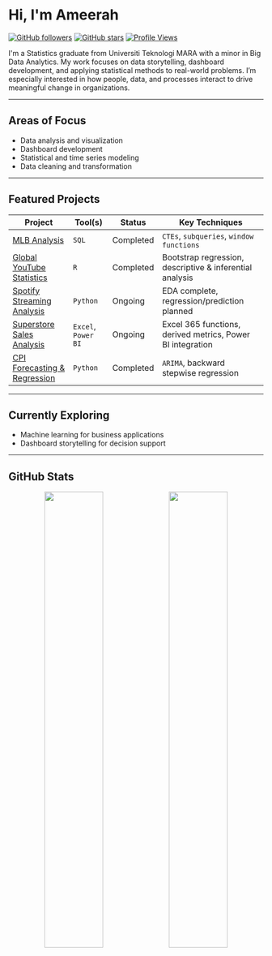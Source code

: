 # Hi, I'm Ameerah

[![GitHub followers](https://img.shields.io/github/followers/ameerahrazali?style=social)](https://github.com/ameerahrazali)
[![GitHub stars](https://img.shields.io/github/stars/ameerahrazali?style=social)](https://github.com/ameerahrazali?tab=repositories)
[![Profile Views](https://komarev.com/ghpvc/?username=ameerahrazali&color=blue)](https://github.com/ameerahrazali)

I'm a Statistics graduate from Universiti Teknologi MARA with a minor in Big Data Analytics. My work focuses on data storytelling, dashboard development, and applying statistical methods to real-world problems. I’m especially interested in how people, data, and processes interact to drive meaningful change in organizations.

---

## Areas of Focus

- Data analysis and visualization  
- Dashboard development  
- Statistical and time series modeling  
- Data cleaning and transformation  

---

## Featured Projects

| Project | Tool(s) | Status | Key Techniques |
|--------|---------|--------|----------------|
| [MLB Analysis](https://github.com/ameerahrazali/mlb-analysis) | `SQL` | Completed | `CTEs`, `subqueries`, `window functions` |
| [Global YouTube Statistics](https://github.com/ameerahrazali/global-youtube-statistics) | `R` | Completed | Bootstrap regression, descriptive & inferential analysis |
| [Spotify Streaming Analysis](https://github.com/ameerahrazali/spotify-streams) | `Python` | Ongoing | EDA complete, regression/prediction planned |
| [Superstore Sales Analysis](https://github.com/ameerahrazali/superstore-analysis) | `Excel`, `Power BI` | Ongoing | Excel 365 functions, derived metrics, Power BI integration |
| [CPI Forecasting & Regression](https://github.com/ameerahrazali/malaysia-cpi-fnab-forecast) | `Python` | Completed | `ARIMA`, backward stepwise regression |

---

## Currently Exploring

- Machine learning for business applications  
- Dashboard storytelling for decision support  

---

## GitHub Stats 

<p align="center">
  <img src="https://github-readme-stats.vercel.app/api?username=ameerahrazali&show_icons=true&theme=github_dark&cache_seconds=3600" width="48%" />
  <img src="https://github-readme-stats.vercel.app/api/top-langs/?username=ameerahrazali&layout=compact&theme=github_dark&cache_seconds=3600" width="48%" />
</p>

